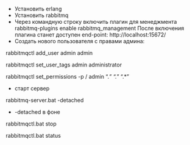 - Установить erlang
- Установить rabbitmq
- Через командную строку включить плагин для менеджмента
rabbitmq-plugins enable rabbitmq_management
После включения плагина станет доступен end-point: http://localhost:15672/
- Создать нового пользователя с правами админа:

rabbitmqctl add_user admin admin 

rabbitmqctl set_user_tags admin administrator

rabbitmqctl set_permissions -p / admin “.*” “.*” “.*”

- старт сервер

rabbitmq-server.bat -detached

- -detached в фоне

rabbitmqctl.bat stop

rabbitmqctl.bat status









